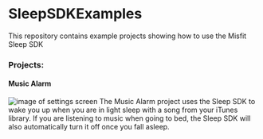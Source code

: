 # SleepSDKExamples

This repository contains example projects showing how to use the Misfit Sleep SDK

### Projects:
#### Music Alarm
![image of settings screen](readmeImg/musicAlarmMain2.png)
The Music Alarm project uses the Sleep SDK to wake you up when you are in light sleep with a song from your iTunes library. If you are listening to music when going to bed, the Sleep SDK will also automatically turn it off once you fall asleep.